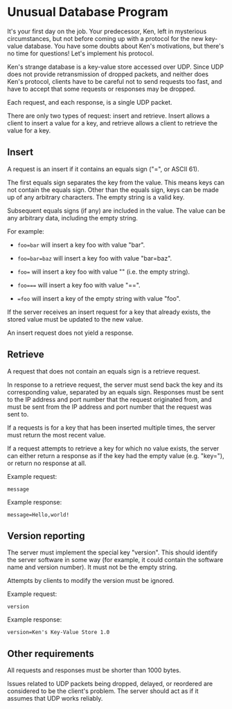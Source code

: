 # Unusual Database Program

It's your first day on the job. Your predecessor, Ken, left in
mysterious circumstances, but not before coming up with a protocol
for the new key-value database. You have some doubts about Ken's
motivations, but there's no time for questions! Let's implement
his protocol.

Ken's strange database is a key-value store accessed over
UDP. Since UDP does not provide retransmission of dropped packets,
and neither does Ken's protocol, clients have to be careful not to
send requests too fast, and have to accept that some requests or
responses may be dropped.

Each request, and each response, is a single UDP packet.

There are only two types of request: insert and retrieve. Insert
allows a client to insert a value for a key, and retrieve allows a
client to retrieve the value for a key.

## Insert

A request is an insert if it contains an equals sign ("=", or
ASCII 61).

The first equals sign separates the key from the value. This means
keys can not contain the equals sign. Other than the equals sign,
keys can be made up of any arbitrary characters. The empty string
is a valid key.

Subsequent equals signs (if any) are included in the value. The
value can be any arbitrary data, including the empty string.

For example:

- `foo=bar` will insert a key foo with value "bar".

- `foo=bar=baz` will insert a key foo with value "bar=baz".

- `foo=` will insert a key foo with value "" (i.e. the empty
string).

- `foo===` will insert a key foo with value "==".

- `=foo` will insert a key of the empty string with value "foo".

If the server receives an insert request for a key that already
exists, the stored value must be updated to the new value.

An insert request does not yield a response.

## Retrieve

A request that does not contain an equals sign is a retrieve
request.

In response to a retrieve request, the server must send back the
key and its corresponding value, separated by an equals
sign. Responses must be sent to the IP address and port number
that the request originated from, and must be sent from the IP
address and port number that the request was sent to.

If a requests is for a key that has been inserted multiple times,
the server must return the most recent value.

If a request attempts to retrieve a key for which no value exists,
the server can either return a response as if the key had the
empty value (e.g. "key="), or return no response at all.

Example request:

```raw
message
```

Example response:

```raw
message=Hello,world!
```

## Version reporting

The server must implement the special key "version". This should
identify the server software in some way (for example, it could
contain the software name and version number). It must not be the
empty string.

Attempts by clients to modify the version must be ignored.

Example request:

```raw
version
```

Example response:

```raw
version=Ken's Key-Value Store 1.0
```

## Other requirements

All requests and responses must be shorter than 1000 bytes.

Issues related to UDP packets being dropped, delayed, or reordered
are considered to be the client's problem. The server should act
as if it assumes that UDP works reliably.

